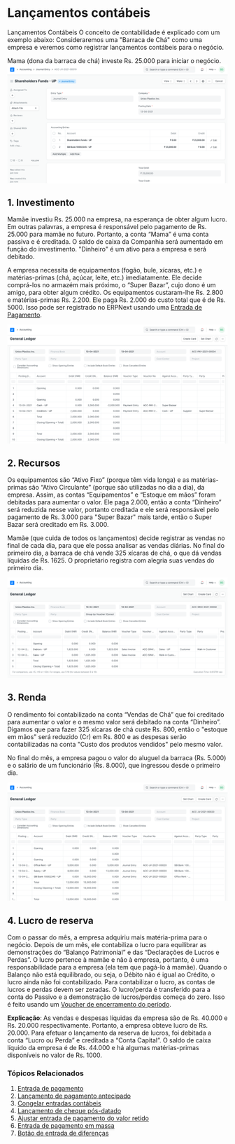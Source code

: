 # Lançamentos contábeis



Lançamentos Contábeis O conceito de contabilidade é explicado com um exemplo abaixo: Consideraremos uma "Barraca de Chá" como uma empresa e veremos como registrar lançamentos contábeis para o negócio.


Mama (dona da barraca de chá) investe Rs. 25.000 para iniciar o negócio. ![JE](/files/equity-journal-entry.png)


## 1. Investimento


Mamãe investiu Rs. 25.000 na empresa, na esperança de obter algum lucro. Em outras palavras, a empresa é responsável pelo pagamento de Rs. 25.000 para mamãe no futuro. Portanto, a conta “Mama” é uma conta passiva e é creditada. O saldo de caixa da Companhia será aumentado em função do investimento. "Dinheiro" é um ativo para a empresa e será debitado.


A empresa necessita de equipamentos (fogão, bule, xícaras, etc.) e matérias-primas (chá, açúcar, leite, etc.) imediatamente. Ele decide comprá-los no armazém mais próximo, o “Super Bazar”, cujo dono é um amigo, para obter algum crédito. Os equipamentos custaram-lhe Rs. 2.800 e matérias-primas Rs. 2.200. Ele paga Rs. 2.000 do custo total que é de Rs. 5000. Isso pode ser registrado no ERPNext usando uma [Entrada de Pagamento](/docs/pt/accounts/payment-entry).


![JE](/files/payment-entry-gl.png)


## 2. Recursos


Os equipamentos são “Ativo Fixo” (porque têm vida longa) e as matérias-primas são “Ativo Circulante” (porque são utilizadas no dia a dia), da empresa. Assim, as contas “Equipamentos” e “Estoque em mãos” foram debitadas para aumentar o valor. Ele paga 2.000, então a conta “Dinheiro” será reduzida nesse valor, portanto creditada e ele será responsável pelo pagamento de Rs. 3.000 para "Super Bazar" mais tarde, então o Super Bazar será creditado em Rs. 3.000.


Mamãe (que cuida de todos os lançamentos) decide registrar as vendas no final de cada dia, para que ele possa analisar as vendas diárias. No final do primeiro dia, a barraca de chá vende 325 xícaras de chá, o que dá vendas líquidas de Rs. 1625. O proprietário registra com alegria suas vendas do primeiro dia.


![JE](/files/sales-invoice-gl.png)


## 3. Renda


O rendimento foi contabilizado na conta “Vendas de Chá” que foi creditado para aumentar o valor e o mesmo valor será debitado na conta “Dinheiro”. Digamos que para fazer 325 xícaras de chá custe Rs. 800, então o "estoque em mãos" será reduzido (Cr) em Rs. 800 e as despesas serão contabilizadas na conta "Custo dos produtos vendidos" pelo mesmo valor.


No final do mês, a empresa pagou o valor do aluguel da barraca (Rs. 5.000) e o salário de um funcionário (Rs. 8.000), que ingressou desde o primeiro dia.


![JE](/files/salary-journal-entry-gl.png)


## 4. Lucro de reserva


Com o passar do mês, a empresa adquiriu mais matéria-prima para o negócio. Depois de um mês, ele contabiliza o lucro para equilibrar as demonstrações do “Balanço Patrimonial” e das “Declarações de Lucros e Perdas”. O lucro pertence à mamãe e não à empresa, portanto, é uma responsabilidade para a empresa (ela tem que pagá-lo à mamãe). Quando o Balanço não está equilibrado, ou seja, o Débito não é igual ao Crédito, o lucro ainda não foi contabilizado. Para contabilizar o lucro, as contas de lucros e perdas devem ser zeradas. O lucro/perda é transferido para a conta do Passivo e a demonstração de lucros/perdas começa do zero. Isso é feito usando um [Voucher de encerramento do período](/docs/pt/accounts/period-closing-voucher).


**Explicação**: As vendas e despesas líquidas da empresa são de Rs. 40.000 e Rs. 20.000 respectivamente. Portanto, a empresa obteve lucro de Rs. 20.000. Para efetuar o lançamento da reserva de lucros, foi debitada a conta “Lucro ou Perda” e creditada a “Conta Capital”. O saldo de caixa líquido da empresa é de Rs. 44.000 e há algumas matérias-primas disponíveis no valor de Rs. 1000.


### Tópicos Relacionados


1. [Entrada de pagamento](/docs/pt/accounts/payment-entry)
2. [Lançamento de pagamento antecipado](/docs/pt/accounts/advance-payment-entry)
3. [Congelar entradas contábeis](/docs/pt/accounts/articles/freeze-accounting-entries)
4. [Lançamento de cheque pós-datado](/docs/pt/accounts/articles/post-dated-cheque-entry)
5. [Ajustar entrada de pagamento do valor retido](/docs/pt/accounts/articles/adjust-withhold-amount-payment-entry)
6. [Entrada de pagamento em massa](/docs/pt/accounts/articles/bulk-payment-entry)
7. [Botão de entrada de diferenças](/docs/pt/accounts/articles/difference-entry-button)



